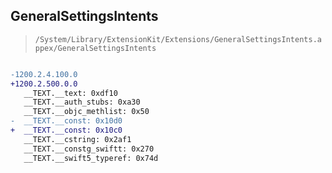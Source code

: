 ## GeneralSettingsIntents

> `/System/Library/ExtensionKit/Extensions/GeneralSettingsIntents.appex/GeneralSettingsIntents`

```diff

-1200.2.4.100.0
+1200.2.500.0.0
   __TEXT.__text: 0xdf10
   __TEXT.__auth_stubs: 0xa30
   __TEXT.__objc_methlist: 0x50
-  __TEXT.__const: 0x10d0
+  __TEXT.__const: 0x10c0
   __TEXT.__cstring: 0x2af1
   __TEXT.__constg_swiftt: 0x270
   __TEXT.__swift5_typeref: 0x74d

```
